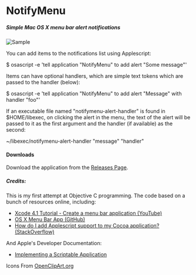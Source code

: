 NotifyMenu
==========

##### Simple Mac OS X menu bar alert notifications

![Sample](https://dl.dropboxusercontent.com/s/45bx6zlv57zmggp/Screenshot%202014-06-08%2014.07.24.png)

You can add items to the notifications list using Applescript:

$ osascript -e 'tell application "NotifyMenu" to add alert "Some message"'

Items can have optional handlers, which are simple text tokens which are passed
to the handler (below):

$ osascript -e 'tell application "NotifyMenu" to add alert "Message" with handler "foo"'

If an executable file named "notifymenu-alert-handler" is found in $HOME/libexec,
on clicking the alert in the menu, the text of the alert will be passed to it as
the first argument and the handler (if available) as the second:

~/libexec/notifymenu-alert-handler "message" "handler"

#### Downloads

Download the application from the [Releases Page](https://github.com/venkytv/NotifyMenu/releases).

##### Credits:

This is my first attempt at Objective C programming.  The code based on a bunch
of resources online, including:

- [Xcode 4.1 Tutorial - Create a menu bar application (YouTube)](https://www.youtube.com/watch?v=HRPMFNDcfLY)
- [OS X Menu Bar App (GitHub)](https://github.com/chivalry/os-x-menu-bar-app)
- [How do I add Applescript support to my Cocoa application? (StackOverflow)](http://stackoverflow.com/a/10773994)

And Apple's Developer Documentation:

- [Implementing a Scriptable Application](https://developer.apple.com/library/mac/documentation/Cocoa/Conceptual/ScriptableCocoaApplications/SApps_implement/SAppsImplement.html)

Icons From [OpenClipArt.org](https://openclipart.org/detail/3743/warning-notification-by-zeimusu)
